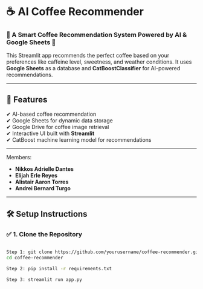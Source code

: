 # ☕ AI Coffee Recommender

### 🌟 A Smart Coffee Recommendation System Powered by AI & Google Sheets 🚀

This Streamlit app recommends the perfect coffee based on your preferences like caffeine level, sweetness, and weather conditions. It uses **Google Sheets** as a database and **CatBoostClassifier** for AI-powered recommendations.

---

## 📌 **Features**
✔ AI-based coffee recommendation  
✔ Google Sheets for dynamic data storage  
✔ Google Drive for coffee image retrieval  
✔ Interactive UI built with **Streamlit**  
✔ CatBoost machine learning model for recommendations  

---
Members:

- **Nikkos Adrielle Dantes**  
- **Elijah Erle Reyes**  
- **Alistair Aaron Torres**  
- **Andrei Bernard Turgo**  

---

## 🛠 **Setup Instructions**

### ✅ **1. Clone the Repository**
```bash

Step 1: git clone https://github.com/yourusername/coffee-recommender.git
cd coffee-recommender

Step 2: pip install -r requirements.txt

Step 3: streamlit run app.py


